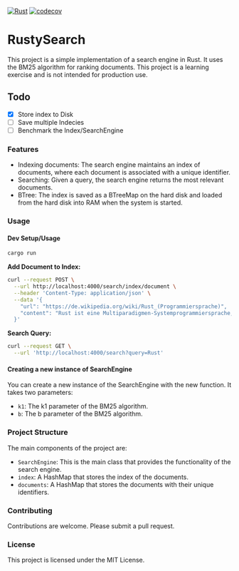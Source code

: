 [![Rust](https://github.com/alexohneander/rustysearch/actions/workflows/rust.yml/badge.svg)](https://github.com/alexohneander/rustysearch/actions/workflows/rust.yml)
[![codecov](https://codecov.io/gh/alexohneander/rustysearch/graph/badge.svg?token=IE0019X6NK)](https://codecov.io/gh/alexohneander/rustysearch)

# RustySearch

This project is a simple implementation of a search engine in Rust. It uses the BM25 algorithm for ranking documents.
This project is a learning exercise and is not intended for production use.

## Todo

- [x] Store index to Disk
- [ ] Save multiple Indecies
- [ ] Benchmark the Index/SearchEngine

### Features

- Indexing documents: The search engine maintains an index of documents, where each document is associated with a unique identifier.
- Searching: Given a query, the search engine returns the most relevant documents.
- BTree: The index is saved as a BTreeMap on the hard disk and loaded from the hard disk into RAM when the system is started. 

### Usage

#### Dev Setup/Usage

```bash
cargo run
```

**Add Document to Index:**

```bash
curl --request POST \
  --url http://localhost:4000/search/index/document \
  --header 'Content-Type: application/json' \
  --data '{
    "url": "https://de.wikipedia.org/wiki/Rust_(Programmiersprache)",
    "content": "Rust ist eine Multiparadigmen-Systemprogrammiersprache, die von der Open-Source-Community entwickelt wurde und unter anderem von Mozilla Research gesponsert wird.[12] Sie wurde mit dem Ziel entwickelt, sicher, nebenläufig und praxisnah zu sein.[13] Sicherheit bezieht sich dabei insbesondere auf die Vermeidung von Programmfehlern, die zu Speicherzugriffsfehlern oder Pufferüberläufen und damit unter Umständen auch zu Sicherheitslücken führen, vor allem auch in nebenläufigen Prozessen. Im Gegensatz zu anderen Programmiersprachen mit automatischer Speicherverwaltung verwendet Rust hierfür keine Garbage Collection, sondern ein besonderes Typsystem. Dessen Typsicherheit wurde formal bewiesen."
  }'
```

**Search Query:**

```bash
curl --request GET \
  --url 'http://localhost:4000/search?query=Rust'
```

#### Creating a new instance of SearchEngine

You can create a new instance of the SearchEngine with the new function. It takes two parameters:

- `k1`: The k1 parameter of the BM25 algorithm.
- `b`: The b parameter of the BM25 algorithm.

### Project Structure

The main components of the project are:

- `SearchEngine`: This is the main class that provides the functionality of the search engine.
- `index`: A HashMap that stores the index of the documents.
- `documents`: A HashMap that stores the documents with their unique identifiers.

### Contributing

Contributions are welcome. Please submit a pull request.

### License

This project is licensed under the MIT License.
